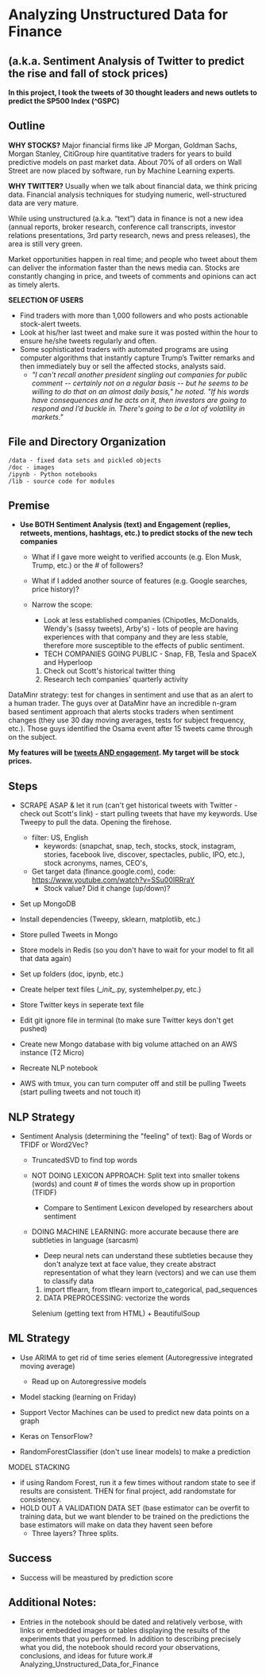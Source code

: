 # Analyzing Unstructured Data for Finance
## (a.k.a. Sentiment Analysis of Twitter to predict the rise and fall of stock prices)

**In this project, I took the tweets of 30 thought leaders and news outlets to predict the SP500 Index (^GSPC)**


## Outline

**WHY STOCKS?**
Major financial firms like JP Morgan, Goldman Sachs, Morgan Stanley, CitiGroup hire quantitative traders for years to build predictive models on past market data. About 70% of all orders on Wall Street are now placed by software, run by Machine Learning experts. 



**WHY TWITTER?**
Usually when we talk about financial data, we think pricing data. Financial analysis techniques for studying numeric, well-structured data are very mature. 

While using unstructured (a.k.a. “text”) data in finance is not a new idea (annual reports, broker research, conference call transcripts, investor relations presentations, 3rd party research, news and press releases), the area is still very green. 

Market opportunities happen in real time; and people who tweet about them can deliver the information faster than the news media can. Stocks are constantly changing in price, and tweets of comments and opinions can act as timely alerts.


**SELECTION OF USERS**
* Find traders with more than 1,000 followers and who posts actionable stock-alert tweets.
* Look at his/her last tweet and make sure it was posted within the hour to ensure he/she tweets regularly and often.
* Some sophisticated traders with automated programs are using computer algorithms that instantly capture Trump’s Twitter remarks and then immediately buy or sell the affected stocks, analysts said.
    * *"I can't recall another president singling out companies for public comment -- certainly not on a regular basis -- but he seems to be willing to do that on an almost daily basis," he noted. "If his words have consequences and he acts on it, then investors are going to respond and I’d buckle in. There's going to be a lot of volatility in markets."*


## File and Directory Organization

```
/data - fixed data sets and pickled objects
/doc - images
/ipynb - Python notebooks
/lib - source code for modules
```


## Premise

* <b>Use BOTH Sentiment Analysis (text) and Engagement (replies, retweets, mentions, hashtags, etc.) to predict stocks of the new tech companies</b></br>
    * What if I gave more weight to verified accounts (e.g. Elon Musk, Trump, etc.) or the # of followers?
    * What if I added another source of features (e.g. Google searches, price history)?
    * Narrow the scope:
        * Look at less established companies (Chipotles, McDonalds, Wendy's (sassy tweets), Arby's) - lots of people are having experiences with that company and they are less stable, therefore more susceptible to the effects of public sentiment. 
        * TECH COMPANIES GOING PUBLIC - Snap, FB, Tesla and SpaceX and Hyperloop 
        
        1. Check out Scott's historical twitter thing
        2. Research tech companies' quarterly activity
 
DataMinr strategy: test for changes in sentiment and use that as an alert to a human trader. The guys over at DataMinr have an incredible n-gram based sentiment approach that alerts stocks traders when sentiment changes (they use 30 day moving averages, tests for subject frequency, etc.).  Those guys identified the Osama event after 15 tweets came through on the subject. 
 

<b>My features will be <u>tweets AND engagement</u>.
My target will be stock prices.</b>


## Steps
* SCRAPE ASAP & let it run (can't get historical tweets with Twitter - check out Scott's link) - start pulling tweets that have my keywords. Use Tweepy to pull the data. Opening the firehose. 
    * filter: US, English
        * keywords: (snapchat, snap, tech, stocks, stock, instagram, stories, facebook live, discover, spectacles, public, IPO, etc.), stock acronyms, names, CEO's,  
    * Get target data (finance.google.com), code: https://www.youtube.com/watch?v=SSu00IRRraY
        * Stock value? Did it change (up/down)? 
* Set up MongoDB
* Install dependencies (Tweepy, sklearn, matplotlib, etc.)
* Store pulled Tweets in Mongo
* Store models in Redis (so you don't have to wait for your model to fit all that data again)

* Set up folders (doc, ipynb, etc.)
* Create helper text files (\__init\__.py, systemhelper.py, etc.)
* Store Twitter keys in seperate text file 
* Edit git ignore file in terminal (to make sure Twitter keys don't get pushed)

* Create new Mongo database with big volume attached on an AWS instance (T2 Micro) 
* Recreate NLP notebook 
* AWS with tmux, you can turn computer off and still be pulling Tweets (start pulling tweets and not touch it)


## NLP Strategy
* Sentiment Analysis (determining the "feeling" of text): Bag of Words or TFIDF or Word2Vec?
    * TruncatedSVD to find top words 
    
    * NOT DOING LEXICON APPROACH: Split text into smaller tokens (words) and count # of times the words show up in proportion (TFIDF) 
        * Compare to Sentiment Lexicon developed by researchers about sentiment  
    * DOING MACHINE LEARNING: more accurate because there are subtleties in language (sarcasm)
        * Deep neural nets can understand these subtleties because they don't analyze text at face value, they create abstract representation of what they learn (vectors) and we can use them to classify data
        
        1. import tflearn, from tflearn import to_categorical, pad_sequences
        2. DATA PREPROCESSING: vectorize the words 
        
        Selenium (getting text from HTML) + BeautifulSoup

## ML Strategy
* Use ARIMA to get rid of time series element (Autoregressive integrated moving average)
    * Read up on Autoregressive models
* Model stacking (learning on Friday)
* Support Vector Machines can be used to predict new data points on a graph
* Keras on TensorFlow?

* RandomForestClassifier (don't use linear models) to make a prediction

MODEL STACKING

- if using Random Forest, run it a few times without random state to see if results are consistent. THEN for final project, add randomstate for consistency. 
- HOLD OUT A VALIDATION DATA SET (base estimator can be overfit to training data, but we want blender to be trained on the predictions the base estimators will make on data they havent seen before 
    - Three layers? Three splits. 

## Success
* Success will be meastured by prediction score

## Additional Notes:
* Entries in the notebook should be dated and relatively verbose, with links or embedded images or tables displaying the results of the experiments that you performed. In addition to describing precisely what you did, the notebook should record your observations, conclusions, and ideas for future work.# Analyzing_Unstructured_Data_for_Finance
